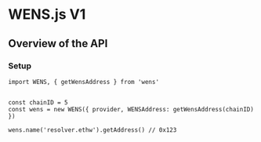 # WENS.js V1


## Overview of the API

### Setup

```
import WENS, { getWensAddress } from 'wens'


const chainID = 5
const wens = new WENS({ provider, WENSAddress: getWensAddress(chainID) })

wens.name('resolver.ethw').getAddress() // 0x123
```
